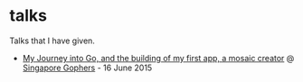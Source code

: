 # talks

Talks that I have given.

* [My Journey into Go, and the building of my first app, a mosaic creator](journey-into-go/) @ [Singapore Gophers](http://www.meetup.com/golangsg/events/223199119/) - 16 June 2015